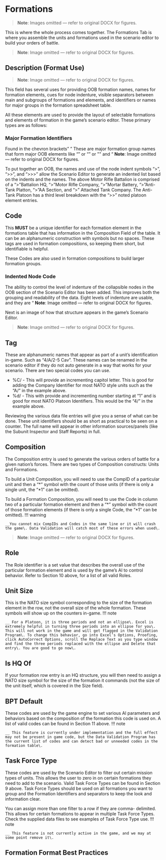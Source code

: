 # Formations

> **Note**: Images omitted — refer to original DOCX for figures.


This is where the whole process comes together\. The Formations Tab is where you assemble the units and formations used in the scenario editor to build your orders of battle\.

> **Note**: Image omitted — refer to original DOCX for figures.



## Description \(Format Use\)

> **Note**: Image omitted — refer to original DOCX for figures.

This field has several uses for providing OOB formation names, names for formation elements, cues for node indenture, visible separators between main and subgroups of formations and elements, and identifiers or names for major groups in the formation spreadsheet table\. 

All these elements are used to provide the layout of selectable formations and elements of formation in the game’s scenario editor\. These primary types are as follows:

### Major Formation Identifiers

Found in the chevron brackets” ” These are major formation group names that form major OOB elements like “” or “” or "" and “ **Note**: Image omitted — refer to original DOCX for figures.

To put together an OOB, the names and use of the node indent symbols “>”, “>>”, and “>>>” allow the Scenario Editor to generate an indented list based on the indents and the names\. The above Motor Rifle Battalion is comprised of a “>”Battalion HQ, “>”Motor Rifle Company, “>”Mortar Battery, “>”Anti\-Tank Platton, “>”AA Section, and “>” Attached Tank Company\. The Anti\-Tank Platoon has a third level breakdown with the “>>” noted platoon element entries\.

## Code

This __MUST__ be a unique identifier for each formation element in the formations table that has information in the Composition Field of the table\. It can be an alphanumeric construction with symbols but no spaces\. These tags are used in formation compositions, so keeping them short, but identifiable is helpful\.

These Codes are also used in formation compositions to build larger formation groups\.

### Indented Node Code

The ability to control the level of indenture of the collapsible nodes in the OOB section of the Scenario Editor has been added\. This improves both the grouping and readability of the data\. Eight levels of indenture are usable, and they are “ **Note**: Image omitted — refer to original DOCX for figures.



Next is an image of how that structure appears in the game’s Scenario Editor\.

> **Note**: Image omitted — refer to original DOCX for figures.



## Tag

These are alphanumeric names that appear as part of a unit’s identification in\-game\. Such as “4/A/2\-5 Cav”\. These names can be renamed in the scenario editor if they do not auto generate in a way that works for your scenario\. There are two special codes you can use\. 

- %C/ \- This will provide an incrementing capitol letter\. This is good for adding the Company Identifier for most NATO style units such as the “A/” in the example above\.
- %d/ \- This with provide and incrementing number starting at “1” and is good for most NATO Platoon Identifiers\. This would be the “4/” in the example above\.

Reviewing the various data file entries will give you a sense of what can be done\. These unit identifiers should be as short as practical to be seen on a counter\. The full name will appear in other information sources/panels \(like the Subunit Inspector and Staff Reports\) in full\.

## Composition

The Composition entry is used to generate the various orders of battle for a given nation’s forces\. There are two types of Composition constructs: Units and Formations\. 

To build a Unit Composition, you will need to use the CompID of a particular unit and then a “\*” symbol with the count of those units \(if there is only a single unit, the “\*1” can be omitted\)\. 

To build a Formation Composition, you will need to use the Code in column two of a particular formation element and then a “\*” symbol with the count of those formation elements \(if there is only a single Code, the “\*1” can be omitted\)\. 
!!! warning

    __You cannot mix CompIDs and Codes in the same line or it will crash the game\. Data Validation will catch most of these errors when used\.


> **Note**: Image omitted — refer to original DOCX for figures.



## Role

The Role identifier is a set value that describes the overall use of the particular formation element and is used by the game’s AI to control behavior\. Refer to Section 10 above, for a list of all valid Roles\.

## Unit Size

This is the NATO size symbol corresponding to the size of the formation element in the row, not the overall size of the whole formation\. These symbols will show up on the counters in\-game\. 
!!! note

    __ For a Platoon, it is three periods and not an ellipse\. Excel is extremely helpful in turning three periods into an ellipse for you\. This will not work in the game and will get flagged in the Validation Program\. To change this behavior, go into Excel’s Options, Proofing, click AutoCorrect Options, scroll the Replace Text as you type window and find the three periods replaced with the ellipse and Delete that entry\. You are good to go now\.


## Is HQ Of

If your formation row entry is an HQ structure, you will then need to assign a NATO size symbol for the size of the formation it commands \(not the size of the unit itself, which is covered in the Size field\)\.

## BPT Default

These codes are used by the game engine to set various AI parameters and behaviors based on the composition of the formation this code is used on\. A list of valid codes can be found in Section 11 above\.
!!! note

    __ This feature is currently under implementation and the full effect may not be present in game code, but the Data Validation Program has the current list of codes and can detect bad or unneeded codes in the formation table\.


## Task Force Type

These codes are used by the Scenario Editor to filter out certain mission types of units\. This allows the user to zero in on certain formations they need to add to the scenario\. Valid Task Force Types can be found in Section 9 above\. Task Force Types should be used on all formations you want to group and the Formation Identifiers and separators to keep the look and information clear\.

You can assign more than one filter to a row if they are comma\- delimited\. This allows for certain formations to appear in multiple Task Force Types\. Check the supplied data files to see examples of Task Force Type use\.
!!! note

    __ This feature is not currently active in the game, and we may at some point remove it\.


## Formation Format Best Practices

